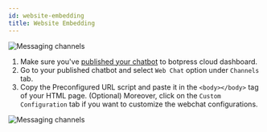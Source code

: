 ```yaml
---
id: website-embedding
title: Website Embedding
---
```


![Messaging channels](/img/docs/webchat-banner.png)

1. Make sure you've [published your chatbot](/quickstart/publishing-your-chatbot) to botpress cloud dashboard.
2. Go to your published chatbot and select `Web Chat` option under `Channels` tab.
3. Copy the Preconfigured URL script and paste it in the `<body></body>` tag of your HTML page.
(Optional) Moreover, click on the `Custom Configuration` tab if you want to customize the webchat configurations.

![Messaging channels](/img/docs/custom-config.png)
<!-- 
:::tip
<a href="/img/botpress_chatbot.html" download>Download</a> the sample HTML and paste your ClientId in the script tag
::: -->